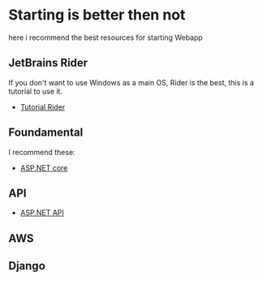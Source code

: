 # Starting is better then not

here i recommend the best resources for starting Webapp 
## JetBrains Rider
If you don't want to use Windows as a main OS, Rider is the best, this is a tutorial to use it.
- [Tutorial Rider](https://youtu.be/r-DbaM2IE8g?si=eQHYyKApb6FNLJQW)

## Foundamental
I recommend these:
- [ASP.NET core](https://youtu.be/uhI62SkJUXU?si=rgSOHh63QSxyuNNy)
## API
- [ASP.NET API](https://youtu.be/tIXbua3zqU8?si=JE5gmTwBl1P_PMOF)

## AWS

## Django



